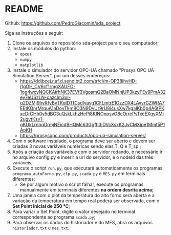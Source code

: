 # README

Github: https://github.com/PedroGiacomin/sda_project

Siga as instruções a seguir:

1. Clone os arquivos do repositório sda-project para o seu computador;
2. Instale os módulos do python:
    - ```opcua```
    - ```numpy```
    - ```matplotlib```
3. Instale o simulador do servidor OPC-UA chamado "Prosys OPC UA Simulation Server", por um desses endereços: 
    - https://ddjbcej.r.af.d.sendibt2.com/tr/cl/m-OP38ihvHD-j1gOH_CV6cf1rmgXAUFO-1og4wcyNQCKAirhNK37EVf3VgosmQ2BaOMNnjUP3kzyTEy9PmA32ey7eUSzLN-cazcIm3oI-q2DZMj9hvRfyBvTKqIDTfCsdIyavg1CFLmtrE1OzzOX4LAvvrGZWRA7EEtKQnrMrquA1aDoyTkm8O3N9DvUr9rU8i4usXw7kgaIKb0p4A6tPKxcDrGHh0y5dBG3uQskLkhzHePi8KINOnpsvO8cOrrePsTxeEXqyXMi2ugvtKsv1-gKUkLrnnqDrmjNEicdBHQMc63Ggfh3jDVcXsxK2JvCMXjpe1Mmt5P1ApKH 
    - https://prosysopc.com/products/opc-ua-simulation-server/
4. Com o software instalado, o programa deve ser aberto e devem ser criadas 3 novas variáveis numéricas sendo elas T, Q e T_sp.;
5. Após a criação das variáveis e com o servidor rodando, é necessário ir no arquivo config.py e inserir a url do servidor, e o nodeId das três variáveis;
6. Execute o script ```run.py```, que executará automaticamente os programas ```programa_autoForno.py```, ```clp.py```, ```scada.py``` e ```MES.py```  em terminais diferentes;
    - Se por algum motivo o script falhar, execute os programas manualmente em terminais diferentes **na ordem desrita acima**;
7. Uma janela com o plot da temperatura do alto forno será aberta e a variação da temperatura em tempo real poderá ser observada, com o **Set Point inicial de 250 °C**;
8. Para variar o Set Point, digite o valor desejado no terminal correspondente ao programa ```scada.py```;
9. Para observar os dados do historiador e do MES, abra os arquivos ```historiador.txt``` e ```mes.txt```.